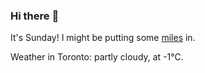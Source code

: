 ### Hi there :wave:

It's Sunday! I might be putting some [miles](https://www.strava.com/athletes/889963) in.

Weather in Toronto: partly cloudy, at -1°C.
